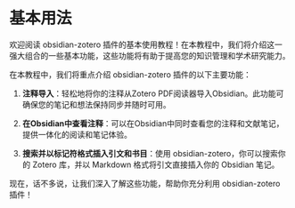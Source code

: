 # 基本用法

欢迎阅读 obsidian-zotero 插件的基本使用教程！在本教程中，我们将介绍这一强大组合的一些基本功能，这些功能将有助于提高您的知识管理和学术研究能力。

在本教程中，我们将重点介绍 obsidian-zotero 插件的以下主要功能：

1. **注释导入**：轻松地将你的注释从Zotero PDF阅读器导入Obsidian。此功能可确保您的笔记和想法保持同步并随时可用。

2. **在Obsidian中查看注释**：可以在Obsidian中同时查看您的注释和文献笔记，提供一体化的阅读和笔记体验。

3. **搜索并以标记符格式插入引文和书目**：使用 obsidian-zotero，你可以搜索你的 Zotero 库，并以 Markdown 格式将引文直接插入你的 Obsidian 笔记。

现在，话不多说，让我们深入了解这些功能，帮助你充分利用 obsidian-zotero 插件！
